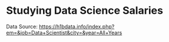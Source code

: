 # Studying Data Science Salaries

Data Source: https://h1bdata.info/index.php?em=&job=Data+Scientist&city=&year=All+Years
